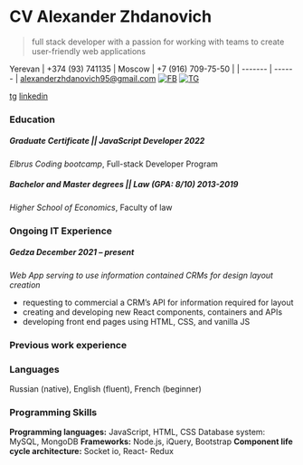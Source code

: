 # CV Alexander Zhdanovich

> full stack developer with a passion for working with teams to create user-friendly web applications

Yerevan | +374 (93) 741135 | Moscow | +7 (916) 709-75-50 |
| ------- | ------ |
alexanderzhdanovich95@gmail.com [![FB](https://upload.wikimedia.org/wikipedia/commons/thumb/0/05/Facebook_Logo_%282019%29.png/30px-Facebook_Logo_%282019%29.png?x-oss-procees=image/watermark/resize,p_50)](https://www.facebook.com/alexander.zhdanovich.3) [![TG](https://logos-world.net/wp-content/uploads/2021/03/Telegram-Logo.png?resize,30px)](https://t.me/Alexander_Zhdanovich)



[tg] [linkedin]



### Education
##### Graduate Certificate || JavaScript Developer 2022
*Elbrus Coding bootcamp*, Full-stack Developer Program

##### Bachelor and Master degrees || Law (GPA: 8/10) 2013-2019
*Higher School of Economics*, Faculty of law
#### 


### Ongoing IT Experience
##### Gedza December 2021 – present
*Web App serving to use information contained CRMs for design layout creation*
* requesting to commercial a CRM’s API for information required for layout
* creating and developing new React components, containers and APIs
* developing front end pages using HTML, CSS, and vanilla JS


### Previous work experience


### Languages
Russian (native), English (fluent), French (beginner)

### Programming Skills
**Programming languages:**
JavaScript, HTML, CSS Database system: MySQL, MongoDB
**Frameworks:** 
Node.js, iQuery, Bootstrap
**Component life cycle architecture:** 
Socket io, React- Redux






[//]: # (These are reference links used in the body of this note and get stripped out when the markdown processor does its job. There is no need to format nicely because it shouldn't be seen)

[fb]: <https://www.facebook.com/alexander.zhdanovich.3>
[tg]: <t.me/Alexander_Zhdanovich>
[linkedin]: <https://www.linkedin.com/in/alexanderzhdanovich/>
